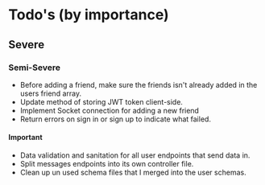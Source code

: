 # Todo's (by importance)

## Severe

### Semi-Severe

- Before adding a friend, make sure the friends isn't already added in the users friend array.
- Update method of storing JWT token client-side.
- Implement Socket connection for adding a new friend
- Return errors on sign in or sign up to indicate what failed.

#### Important

- Data validation and sanitation for all user endpoints that send data in.
- Split messages endpoints into its own controller file.
- Clean up un used schema files that I merged into the user schemas.
